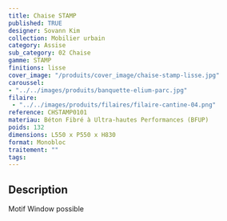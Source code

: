 ```yaml
---
title: Chaise STAMP 
published: TRUE
designer: Sovann Kim
collection: Mobilier urbain
category: Assise
sub_category: 02 Chaise
gamme: STAMP
finitions: lisse
cover_image: "/produits/cover_image/chaise-stamp-lisse.jpg"
caroussel: 
- "../../images/produits/banquette-elium-parc.jpg"
filaire: 
 - "../../images/produits/filaires/filaire-cantine-04.png"
reference: CHSTAMP0101
materiau: Béton Fibré à Ultra-hautes Performances (BFUP)
poids: 132
dimensions: L550 x P550 x H830 
format: Monobloc
traitement: ""
tags: 
---
```


## Description

Motif Window possible
